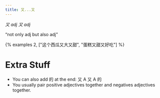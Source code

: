 ```yaml
---
title: 又...又
---
```


_又 adj 又 adj_

“not only adj but also adj”

{% examples 2, ["这个西瓜又大又甜", "蛋糕又甜又好吃"] %}

# Extra Stuff

- You can also add 的 at the end: 又 A 又 A 的
- You usually pair positive adjectives together and negatives adjectives
  together.
